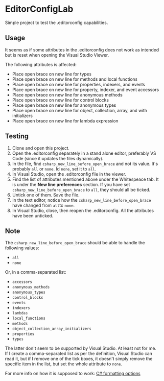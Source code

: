 # EditorConfigLab
Simple project to test the .editorconfig capabilities.

## Usage
It seems as if some attributes in the .editorconfig does not work as intended but is reset when opening the Visual Studio Viewer.

The following attributes is affected:

- Place open brace on new line for types
- Place open brace on new line for methods and local functions
- Place open brace on new line for properties, indexers, and events
- Place open brace on new line for property, indexer, and event accessors
- Place open brace on new line for anonymous methods
- Place open brace on new line for control blocks
- Place open brace on new line for anonymous types
- Place open brace on new line for object, collection, array, and with initializers
- Place open brace on new line for lambda expression

## Testing

1. Clone and open this project.
2. Open the .editorconfig separately in a stand alone editor, preferably VS Code (since it updates the files dynamically).
3. In the file, find `csharp_new_line_before_open_brace` and not its value. It's probably `all` or `none`. Id `none`, set it to `all`.
4. In Visual Studio, open the .editorconfig file in the viewer.
5. Find the list of attributes mentioned above under the Whitespeace tab. It is under the **New line preferences** section. If you have set `csharp_new_line_before_open_brace` to `all`, they should all be ticked.
6. Untick one of them. Save the file.
7. In the text editor, notice how the `csharp_new_line_before_open_brace` have changed from `all`to `none`.
8. In Visual Studio, close, then reopen the .editorconfig. All the attributes have been unticked.

## Note

The `csharp_new_line_before_open_brace` should be able to handle the following values:
- `all`
- `none`

Or, in a comma-separated list:

- `accessors`
- `anonymous_methods`
- `anonymous_types`
- `control_blocks`
- `events`
- `indexers`
- `lambdas`
- `local_functions`
- `methods`
- `object_collection_array_initializers`
- `properties`
- `types`

The latter don't seem to be supported by Visual Studio. At least not for me. If I create a comma-separated list as per the definition, Visual Studio can read it, but if I remove one of the tick boxes, it doesn't simply remove the specific item in the list, but set the whole attribute to `none`.

For more info on how it is supposed to work: [C# formatting options](https://learn.microsoft.com/en-us/dotnet/fundamentals/code-analysis/style-rules/csharp-formatting-options#csharp_new_line_before_open_brace)
